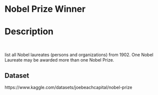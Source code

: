 # Nobel Prize Winner
<h1>Description</h1><br>
<P>list all Nobel laureates (persons and organizations) from 1902. One Nobel Laureate may be awarded more than one Nobel Prize.</P> 
<h2>Dataset</h2> https://www.kaggle.com/datasets/joebeachcapital/nobel-prize 
 
